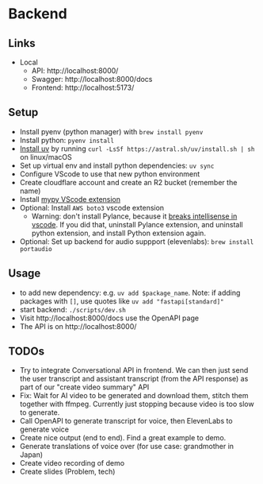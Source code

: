 # Backend

## Links
- Local
  - API: http://localhost:8000/
  - Swagger: http://localhost:8000/docs
  - Frontend: http://localhost:5173/

## Setup

- Install pyenv (python manager) with `brew install pyenv`
- Install python: `pyenv install`
- [Install uv](https://github.com/astral-sh/uv) by running `curl -LsSf https://astral.sh/uv/install.sh | sh` on linux/macOS
- Set up virtual env and install python dependencies: `uv sync`
- Configure VScode to use that new python environment
- Create cloudflare account and create an R2 bucket (remember the name)
- Install [mypy VScode extension](https://marketplace.visualstudio.com/items?itemName=matangover.mypy)
- Optional: Install `AWS boto3` vscode extension
  - Warning: don't install Pylance, because it [breaks intellisense in vscode](https://stackoverflow.com/questions/50389852/visual-studio-code-intellisense-not-working). If you did that, uninstall Pylance extension, and uninstall python extension, and install Python extension again.
- Optional: Set up backend for audio suppport (elevenlabs): `brew install portaudio`

## Usage

- to add new dependency: e.g. `uv add $package_name`. Note: if adding packages with `[]`, use quotes like `uv add "fastapi[standard]"`
- start backend: `./scripts/dev.sh`
- Visit http://localhost:8000/docs use the OpenAPI page
- The API is on http://localhost:8000/


## TODOs

- Try to integrate Conversational API in frontend. We can then just send the user transcript and assistant transcript (from the API response) as part of our "create video summary" API
- Fix: Wait for AI video to be generated and download them, stitch them together with ffmpeg. Currently just stopping because video is too slow to generate.
- Call OpenAPI to generate transcript for voice, then ElevenLabs to generate voice
- Create nice output (end to end). Find a great example to demo.
- Generate translations of voice over (for use case: grandmother in Japan)
- Create video recording of demo
- Create slides (Problem, tech)
